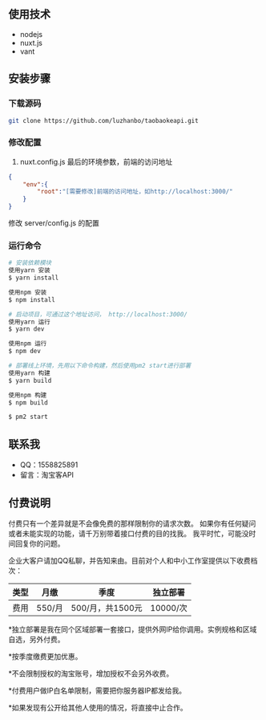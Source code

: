 

## 使用技术

+ nodejs
+ nuxt.js
+ vant 

## 安装步骤

### 下载源码

``` bash
git clone https://github.com/luzhanbo/taobaokeapi.git
```

### 修改配置
1. nuxt.config.js 最后的环境参数，前端的访问地址
``` json
{
    "env":{
        "root":"[需要修改]前端的访问地址，如http://localhost:3000/"
    }
}
```

修改 server/config.js 的配置

### 运行命令

``` bash
# 安装依赖模块
使用yarn 安装
$ yarn install

使用npm 安装 
$ npm install

# 启动项目，可通过这个地址访问， http://localhost:3000/
使用yarn 运行
$ yarn dev

使用npm 运行
$ npm dev  

# 部署线上环境，先用以下命令构建，然后使用pm2 start进行部署 
使用yarn 构建 
$ yarn build

使用npm 构建
$ npm build 

$ pm2 start 

```


## 联系我 
+ QQ：1558825891
+ 留言：淘宝客API 
## 付费说明 
付费只有一个差异就是不会像免费的那样限制你的请求次数。
如果你有任何疑问或者未能实现的功能，请千万别带着接口付费的目的找我。
我平时忙，可能没时间回复你的问题。

企业大客户请加QQ私聊，并告知来由。目前对个人和中小工作室提供以下收费档次：

| 类型 | 月缴 | 季度 | 独立部署 |
| ----- | ----- | ----- | ----- |
| 费用 | 550/月 |500/月，共1500元 |10000/次|

*独立部署是我在同个区域部署一套接口，提供外网IP给你调用。实例规格和区域自选，另外付费。

*按季度缴费更加优惠。

*不会限制授权的淘宝账号，增加授权不会另外收费。

*付费用户做IP白名单限制，需要把你服务器IP都发给我。

*如果发现有公开给其他人使用的情况，将直接中止合作。

